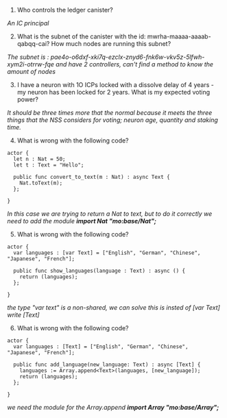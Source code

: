 1. Who controls the ledger canister?

*An IC principal*

2. What is the subnet of the canister with the id: mwrha-maaaa-aaaab-qabqq-cai? How much nodes are running this subnet?

*The subnet is : pae4o-o6dxf-xki7q-ezclx-znyd6-fnk6w-vkv5z-5lfwh-xym2i-otrrw-fqe and have 2 controllers, can't find a method to know the amount of nodes*

3. I have a neuron with 1O ICPs locked with a dissolve delay of 4 years - my neuron has been locked for 2 years. What is my expected voting power?

*It should be three times more that the normal because it meets the three things that the NSS considers for voting; neuron age, quantity and staking time.*

4. What is wrong with the following code?
```
actor {
  let n : Nat = 50;
  let t : Text = "Hello";

  public func convert_to_text(m : Nat) : async Text {
    Nat.toText(m);
  };
 
}
```

*In this case we are trying to return a Nat to text, but to do it correctly we need to add the module **import Nat "mo:base/Nat";***

5. What is wrong with the following code?
```
actor {
  var languages : [var Text] = ["English", "German", "Chinese", "Japanese", "French"];

  public func show_languages(language : Text) : async () {
    return (languages);
  };
 
}
```
*the type "var text" is a non-shared, we can solve this is insted of [var Text] write [Text]*

6. What is wrong with the following code?
```
actor {
  var languages : [Text] = ["English", "German", "Chinese", "Japanese", "French"];

  public func add_language(new_language: Text) : async [Text] {
    languages := Array.append<Text>(languages, [new_language]);
    return (languages);
  };
 
}
```
*we need the module for the Array.append **import Array "mo:base/Array";***



